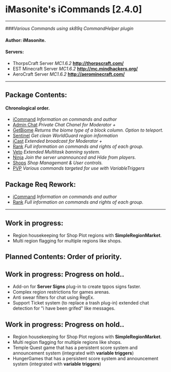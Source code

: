# iMasonite's __iCommands [2.4.0]__
--------
	 
###*Various Commands using sk89q CommandHelper plugin*
 
#### Author: iMasonite.
#### Servers: 
- ThorpsCraft Server *MC1.6.2* **http://thorpscraft.com/**
- EST Minecraft Server *MC1.6.2* **http://mc.mindhackers.org/**
- AeroCraft Server *MC1.6.2* **http://aerominecraft.com/**

-------------------------------------------------------------
## Package Contents: 
#### Chronological order.

- [iCommand](https://github.com/iMasonite/CommandHelper/tree/master/LocalPackages/iCommand "iCommand") *Information on commands and author*
- [Admin Chat](https://github.com/iMasonite/CommandHelper/tree/master/LocalPackages/AdminChat "Admin Chat") *Private Chat Chanel for Moderator +*
- [GetBiome](https://github.com/iMasonite/CommandHelper/tree/master/LocalPackages/WorldTools "GetBiome") *Returns the biome type of a block column. Option to teleport.*
- [Sentinel](https://github.com/iMasonite/CommandHelper/tree/master/LocalPackages/WorldTools "Sentinel") *Get clean WorldGuard region information*
- [iCast](https://github.com/iMasonite/CommandHelper/tree/master/LocalPackages/iCast "iCast") *Extended broadcast for Moderator +*
- [Rank](https://github.com/iMasonite/CommandHelper/tree/master/LocalPackages/ServerInfo "Rank") *Full information on commands and rights of each group.*
- [Veto](https://github.com/iMasonite/CommandHelper/tree/master/LocalPackages/Veto "Veto") *Extended Multitask banning system.*
- [Ninja](https://github.com/iMasonite/CommandHelper/tree/master/LocalPackages/Ninja "Ninja") *Join the server unannounced and Hide from players.*
- [Shops](https://github.com/iMasonite/CommandHelper/tree/master/LocalPackages/Shops "Ninja") *Shop Managemant & User controls.*
- [PVP](https://github.com/iMasonite/CommandHelper/tree/master/LocalPackages/PVP "vPVP") *Various commands targeted for use with VariableTriggers*

## Package Req Rework:
- [iCommand](https://github.com/iMasonite/CommandHelper/tree/master/LocalPackages/iCommand "iCommand") *Information on commands and author*
- [Rank](https://github.com/iMasonite/CommandHelper/tree/master/LocalPackages/ServerInfo "Rank") *Full information on commands and rights of each group.*

-------------------------------------------------------------
## Work in progress:
- Region housekeeping for Shop Plot regions with **SimpleRegionMarket**.
- Multi region flagging for multiple regions like shops.



## Planned Contents: Order of priority.


## Work in progress: Progress on hold..
- Add-on for **Server Signs** plug-in to create tppos signs faster.
- Complex region restrictions for games arenas.
- Anti swear filters for chat using RegEx.
- Support Ticket system (to replace a trash plug-in) extended chat detection for "i have been grifed" like messages.

## Work in progress: Progress on hold..
- Region housekeeping for Shop Plot regions with **SimpleRegionMarket**.
- Multi region flagging for multiple regions like shops.
- Temple Quest game that has a persistent score system and announcement system (integrated with **variable triggers**)
- HungerGames that has a persistent score system and announcement system (integrated with **variable triggers**)
